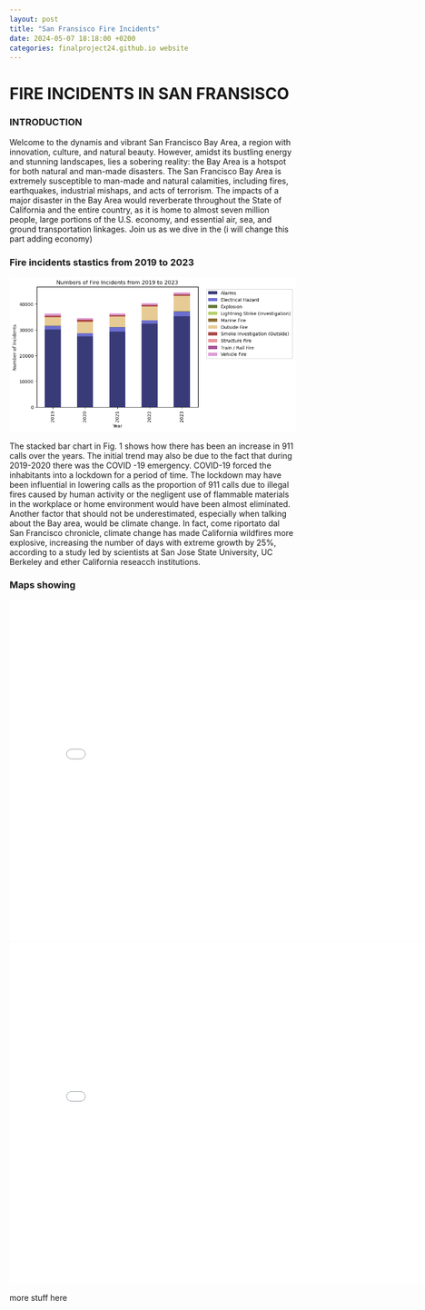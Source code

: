 ```yaml
---
layout: post
title: "San Fransisco Fire Incidents"
date: 2024-05-07 18:18:00 +0200
categories: finalproject24.github.io website
---
```


# FIRE INCIDENTS IN SAN FRANSISCO

### INTRODUCTION

Welcome to the dynamis and vibrant San Francisco Bay Area, a region with innovation, culture, and natural beauty. However, amidst its bustling energy and stunning landscapes, lies a sobering reality: the Bay Area is a hotspot for both natural and man-made disasters.
The San Francisco Bay Area is extremely susceptible to man-made and natural calamities, including fires, earthquakes, industrial mishaps, and acts of terrorism. The impacts of a major disaster in the Bay Area would reverberate throughout the State of California and the entire country, as it is home to almost seven million people, large portions of the U.S. economy, and essential air, sea, and ground transportation linkages. 
Join us as we dive in the (i will change this part adding economy)

### Fire incidents stastics from 2019 to 2023

![Alt text](/graphs/stackbarchart.png "a title")

The stacked bar chart in Fig. 1 shows how there has been an increase in 911 calls over the years.
The initial trend may also be due to the fact that during 2019-2020 there was the COVID -19 emergency.
COVID-19 forced the inhabitants into a lockdown for a period of time.
The lockdown may have been influential in lowering calls as the proportion of 911 calls due to illegal fires caused by human activity or the negligent use of flammable materials in the workplace or home environment would have been almost eliminated.
Another factor that should not be underestimated, especially when talking about the Bay area, would be climate change.
In fact, come riportato dal San Francisco chronicle, climate change has made California wildfires more explosive, increasing the number of days with extreme growth by 25%, according to a study led by scientists at San Jose State University, UC Berkeley and ether California reseacch institutions.

### Maps showing 

<embed 
       type="text/html" 
       src="/graphs/map_t.html"
       width="800"
       height="600"
       >
<embed 
       type="text/html" 
       src="/graphs/map_r.html"
       width="800"
       height="600"
       >

more stuff here

